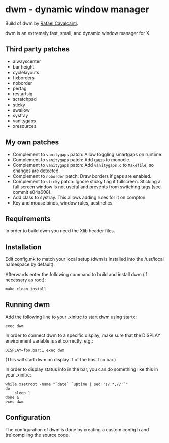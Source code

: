 # dwm - dynamic window manager

Build of dwm by [Rafael Cavalcanti](https://rafaelc.org/dev).

dwm is an extremely fast, small, and dynamic window manager for X.

## Third party patches

- alwayscenter
- bar height
- cyclelayouts
- fixborders
- noborder
- pertag
- restartsig
- scratchpad
- sticky
- swallow
- systray
- vanitygaps
- xresources

## My own patches

- Complement to `vanitygaps` patch: Allow toggling smartgaps on runtime.
- Complement to `vanitygaps` patch: Add gaps to monocle.
- Complement to `vanitygaps` patch: Add `vanitygaps.c` to `Makefile`, so changes are detected.
- Complement to `noborder` patch: Draw borders if gaps are enabled.
- Complement to `sticky` patch: Ignore sticky flag if fullscreen.
  Sticking a full screen window is not useful and prevents from switching tags (see commit e04a608).
- Add class to systray. This allows adding rules for it on compton.
- Key and mouse binds, window rules, aesthetics.

## Requirements

In order to build dwm you need the Xlib header files.

## Installation

Edit config.mk to match your local setup (dwm is installed into
the /usr/local namespace by default).

Afterwards enter the following command to build and install dwm (if
necessary as root):

    make clean install

## Running dwm

Add the following line to your .xinitrc to start dwm using startx:

    exec dwm

In order to connect dwm to a specific display, make sure that
the DISPLAY environment variable is set correctly, e.g.:

    DISPLAY=foo.bar:1 exec dwm

(This will start dwm on display :1 of the host foo.bar.)

In order to display status info in the bar, you can do something
like this in your .xinitrc:

    while xsetroot -name "`date` `uptime | sed 's/.*,//'`"
    do
    	sleep 1
    done &
    exec dwm

## Configuration

The configuration of dwm is done by creating a custom config.h
and (re)compiling the source code.
